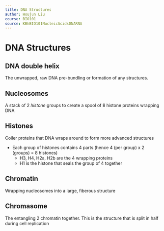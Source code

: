 ```yaml
---
title: DNA Structures
author: Houjun Liu
course: BIO101
source: KBhBIO101NucleicAcidsDNARNA
---
```


# DNA Structures
## DNA double helix
The unwrapped, raw DNA pre-bundling or formation of any structures.

## Nucleosomes
A stack of 2 _histone_ groups to create a spool of 8 histone proteins wrapping DNA

## Histones
Coiler proteins that DNA wraps around to form more advanced structures

* Each group of histones contains 4 parts (hence 4 (per group) x 2 (groups) = 8 histones)
	* H3, H4, H2a, H2b are the 4 wrapping proteins
	* H1 is the histone that seals the group of 4 together

## Chromatin
Wrapping nucleosomes into a large, fiberous structure

## Chromasome
The entangling 2 chromatin together. This is the structure that is split in half during cell replication
